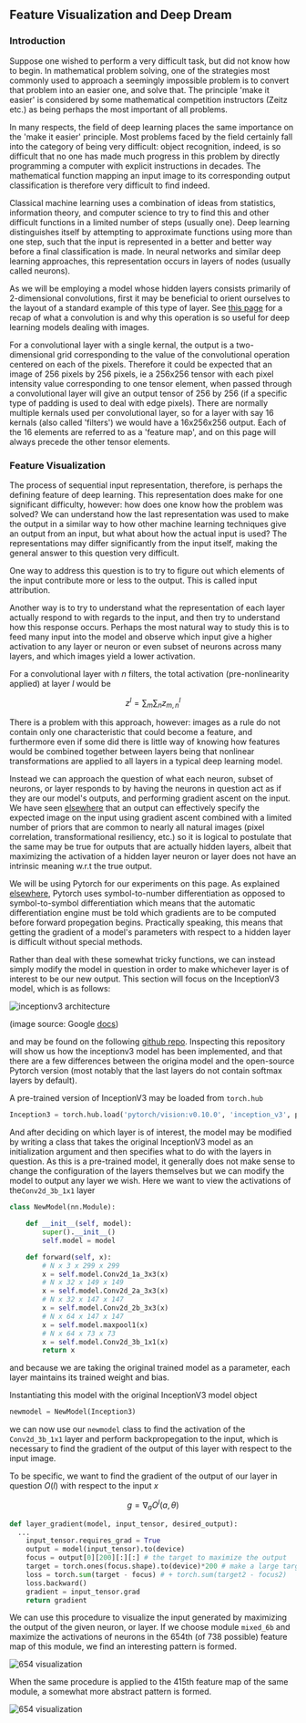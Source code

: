 ## Feature Visualization and Deep Dream

### Introduction

Suppose one wished to perform a very difficult task, but did not know how to begin.  In mathematical problem solving, one of the strategies most commonly used to approach a seemingly impossible problem is to convert that problem into an easier one, and solve that.  The principle 'make it easier' is considered by some mathematical competition instructors (Zeitz etc.) as being perhaps the most important of all problems.

In many respects, the field of deep learning places the same importance on the 'make it easier' principle.  Most problems faced by the field certainly fall into the category of being very difficult: object recognition, indeed, is so difficult that no one has made much progress in this problem by directly programming a computer with explicit instructions in decades.  The mathematical function mapping an input image to its corresponding output classification is therefore very difficult to find indeed.

Classical machine learning uses a combination of ideas from statistics, information theory, and computer science to try to find this and other difficult functions in a limited number of steps (usually one). Deep learning distinguishes itself by attempting to approximate functions using more than one step, such that the input is represented in a better and better way before a final classification is made.  In neural networks and similar deep learning approaches, this representation occurs in layers of nodes (usually called neurons).  

As we will be employing a model whose hidden layers consists primarily of 2-dimensional convolutions, first it may be beneficial to orient ourselves to the layout of a standard example of this type of layer.  See [this page](https://blbadger.github.io/neural-networks.html#convolutions-explained) for a recap of what a convolution is and why this operation is so useful for deep learning models dealing with images.

For a convolutional layer with a single kernal, the output is a two-dimensional grid corresponding to the value of the convolutional operation centered on each of the pixels.  Therefore it could be expected that an image of 256 pixels by 256 pixels, ie a 256x256 tensor with each pixel intensity value corresponding to one tensor element, when passed through a convolutional layer will give an output tensor of 256 by 256 (if a specific type of padding is used to deal with edge pixels).  There are normally multiple kernals used per convolutional layer, so for a layer with say 16 kernals (also called 'filters') we would have a 16x256x256 output.  Each of the 16 elements are referred to as a 'feature map', and on this page will always precede the other tensor elements.

### Feature Visualization 

The process of sequential input representation, therefore, is perhaps the defining feature of deep learning.  This representation does make for one significant difficulty, however: how does one know how the problem was solved?  We can understand how the last representation was used to make the output in a similar way to how other machine learning techniques give an output from an input, but what about how the actual input is used?  The representations may differ significantly from the input itself, making the general answer to this question very difficult.

One way to address this question is to try to figure out which elements of the input contribute more or less to the output.  This is called input attribution.

Another way is to try to understand what the representation of each layer actually respond to with regards to the input, and then try to understand how this response occurs.  Perhaps the most natural way to study this is to feed many input into the model and observe which input give a higher activation to any layer or neuron or even subset of neurons across many layers, and which images yield a lower activation.  

For a convolutional layer with $n$ filters, the total activation (pre-nonlinearity applied) at layer $l$ would be 

$$
z^l = \sum_m \sum_n z^l_{m, n}
$$

There is a problem with this approach, however: images as a rule do not contain only one characteristic that could become a feature, and furthermore even if some did there is little way of knowing how features would be combined together between layers being that nonlinear transformations are applied to all layers in a typical deep learning model.  

Instead we can approach the question of what each neuron, subset of neurons, or layer responds to by having the neurons in question act as if they are our model's outputs, and performing gradient ascent on the input.  We have seen [elsewhere](https://github.com/blbadger/blbadger.github.io/blob/master/input-generation.md) that an output can effectively specify the expected image on the input using gradient ascent combined with a limited number of priors that are common to nearly all natural images (pixel correlation, transformational resiliency, etc.) so it is logical to postulate that the same may be true for outputs that are actually hidden layers, albeit that maximizing the activation of a hidden layer neuron or layer does not have an intrinsic meaning w.r.t the true output.

We will be using Pytorch for our experiments on this page.  As explained [elsewhere](https://blbadger.github.io/input-generation.html#input-generation-with-auxiliary-outputs), Pytorch uses symbol-to-number differentiation as opposed to symbol-to-symbol differentiation which means that the automatic differentiation engine must be told which gradients are to be computed before forward propegation begins. Practically speaking, this means that getting the gradient of a model's parameters with respect to a hidden layer is difficult without special methods. 

Rather than deal with these somewhat tricky functions, we can instead simply modify the model in question in order to make whichever layer is of interest to be our new output.  This section will focus on the InceptionV3 model, which is as follows:

![inceptionv3 architecture]({{https://blbadger.github.io}}/neural_networks/inceptionv3_architecture.png)

(image source: Google [docs](https://cloud.google.com/tpu/docs/inception-v3-advanced))

and may be found on the following [github repo](https://github.com/pytorch/vision/blob/main/torchvision/models/inception.py).  Inspecting this repository will show us how the inceptionv3 model has been implemented, and that there are a few differences between the origina model and the open-source Pytorch version (most notably that the last layers do not contain softmax layers by default).

A pre-trained version of InceptionV3 may be loaded from `torch.hub` 

```python
Inception3 = torch.hub.load('pytorch/vision:v0.10.0', 'inception_v3', pretrained=True).to(device)
```
And after deciding on which layer is of interest, the model may be modified by writing a class that takes the original InceptionV3 model as an initialization argument and then specifies what to do with the layers in question.  As this is a pre-trained model, it generally does not make sense to change the configuration of the layers themselves but we can modify the model to output any layer we wish.  Here we want to view the activations of the`Conv2d_3b_1x1` layer

```python
class NewModel(nn.Module):

	def __init__(self, model):
		super().__init__()
		self.model = model

	def forward(self, x):
		# N x 3 x 299 x 299
		x = self.model.Conv2d_1a_3x3(x)
		# N x 32 x 149 x 149
		x = self.model.Conv2d_2a_3x3(x)
		# N x 32 x 147 x 147
		x = self.model.Conv2d_2b_3x3(x)
		# N x 64 x 147 x 147
		x = self.model.maxpool1(x)
		# N x 64 x 73 x 73
		x = self.model.Conv2d_3b_1x1(x)
		return x
```
and because we are taking the original trained model as a parameter, each layer maintains its trained weight and bias.

Instantiating this model with the original InceptionV3 model object

```python
newmodel = NewModel(Inception3)
```
we can now use our `newmodel` class to find the activation of the `Conv2d_3b_1x1` layer and perform backpropegation to the input, which is necessary to find the gradient of the output of this layer with respect to the input image.

To be specific, we want to find the gradient of the output of our layer in question $O(l)$ with respect to the input $x$

$$
g = \nabla_a O^l(a, \theta)
$$

```python
def layer_gradient(model, input_tensor, desired_output):
  ...
	input_tensor.requires_grad = True
	output = model(input_tensor).to(device)
	focus = output[0][200][:][:] # the target to maximize the output
	target = torch.ones(focus.shape).to(device)*200 # make a large target of the correct dims
	loss = torch.sum(target - focus) # + torch.sum(target2 - focus2)
	loss.backward()
	gradient = input_tensor.grad
	return gradient
```

We can use this procedure to visualize the input generated by maximizing the output of the given neuron, or layer.  If we choose module `mixed_6b` and maximize the activations of neurons in the 654th (of 738 possible) feature map of this module, we find an interesting pattern is formed.

![654 visualization]({{https://blbadger.github.io}}/neural_networks/inception_654.png)

When the same procedure is applied to the 415th feature map of the same module, a somewhat more abstract pattern is formed.

![654 visualization]({{https://blbadger.github.io}}/neural_networks/inception_415.png)

















